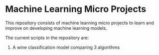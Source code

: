 # Machine Learning Micro Projects

This repository consists of machine learning micro projects to learn and improve on developing machine learning models.

The current scripts in the repository are: 
 1. A wine classification model comparing 3 algorithms  
